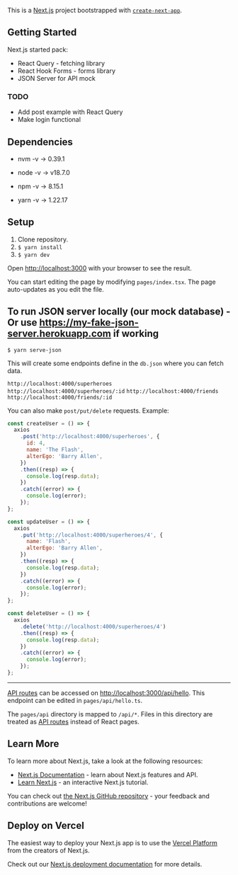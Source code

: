 This is a [Next.js](https://nextjs.org/) project bootstrapped with [`create-next-app`](https://github.com/vercel/next.js/tree/canary/packages/create-next-app).

## Getting Started

Next.js started pack:

- React Query - fetching library
- React Hook Forms - forms library
- JSON Server for API mock

### TODO

- Add post example with React Query
- Make login functional

## Dependencies

- nvm -v → 0.39.1

- node -v → v18.7.0

- npm -v → 8.15.1

- yarn -v → 1.22.17

## Setup

1. Clone repository.
2. `$ yarn install`
3. `$ yarn dev`

Open [http://localhost:3000](http://localhost:3000) with your browser to see the result.

You can start editing the page by modifying `pages/index.tsx`. The page auto-updates as you edit the file.

## To run JSON server locally (our mock database) - Or use https://my-fake-json-server.herokuapp.com if working

`$ yarn serve-json`

This will create some endpoints define in the `db.json` where you can fetch data.

`http://localhost:4000/superheroes`
`http://localhost:4000/superheroes/:id`
`http://localhost:4000/friends`
`http://localhost:4000/friends/:id`

You can also make `post/put/delete` requests. Example:

```javascript
const createUser = () => {
  axios
    .post('http://localhost:4000/superheroes', {
      id: 4,
      name: 'The Flash',
      alterEgo: 'Barry Allen',
    })
    .then((resp) => {
      console.log(resp.data);
    })
    .catch((error) => {
      console.log(error);
    });
};

const updateUser = () => {
  axios
    .put('http://localhost:4000/superheroes/4', {
      name: 'Flash',
      alterEgo: 'Barry Allen',
    })
    .then((resp) => {
      console.log(resp.data);
    })
    .catch((error) => {
      console.log(error);
    });
};

const deleteUser = () => {
  axios
    .delete('http://localhost:4000/superheroes/4')
    .then((resp) => {
      console.log(resp.data);
    })
    .catch((error) => {
      console.log(error);
    });
};
```

---

[API routes](https://nextjs.org/docs/api-routes/introduction) can be accessed on [http://localhost:3000/api/hello](http://localhost:3000/api/hello). This endpoint can be edited in `pages/api/hello.ts`.

The `pages/api` directory is mapped to `/api/*`. Files in this directory are treated as [API routes](https://nextjs.org/docs/api-routes/introduction) instead of React pages.

## Learn More

To learn more about Next.js, take a look at the following resources:

- [Next.js Documentation](https://nextjs.org/docs) - learn about Next.js features and API.
- [Learn Next.js](https://nextjs.org/learn) - an interactive Next.js tutorial.

You can check out [the Next.js GitHub repository](https://github.com/vercel/next.js/) - your feedback and contributions are welcome!

## Deploy on Vercel

The easiest way to deploy your Next.js app is to use the [Vercel Platform](https://vercel.com/new?utm_medium=default-template&filter=next.js&utm_source=create-next-app&utm_campaign=create-next-app-readme) from the creators of Next.js.

Check out our [Next.js deployment documentation](https://nextjs.org/docs/deployment) for more details.
